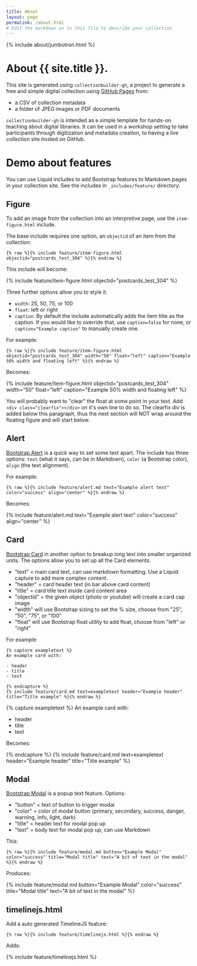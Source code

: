 ```yaml
---
title: About
layout: page
permalink: /about.html
# Edit the markdown on in this file to describe your collection
---
```


{% include about/jumbotron.html %}

# About {{ site.title }}.

This site is generated using `collectionbuilder-gh`, a project to generate a free and simple digital collection using [GitHub Pages](https://pages.github.com/) from: 

- a CSV of collection metadata
- a folder of JPEG images or PDF documents

`collectionbuilder-gh` is intended as a simple template for hands-on teaching about digital libraries.
It can be used in a workshop setting to take participants through digitization and metadata creation, to having a live collection site hosted on GitHub.

# Demo about features

You can use Liquid includes to add Bootstrap features to Markdown pages in your collection site. 
See the includes in `_includes/feature/` directory.

## Figure 

To add an image from the collection into an interpretive page, use the `item-figure.html` include. 

The base include requires one option, an `objectid` of an item from the collection:

`{% raw %}{% include feature/item-figure.html objectid="postcards_test_304" %}{% endraw %}`

This include will become: 

{% include feature/item-figure.html objectid="postcards_test_304" %}

Three further options allow you to style it. 

- `width`: 25, 50, 75, or 100
- `float`: left or right
- `caption`: By default the include automatically adds the item title as the caption. If you would like to override that, use `caption=false` for none, or `caption="Example caption"` to manually create one.

For example: 

`{% raw %}{% include feature/item-figure.html objectid="postcards_test_304" width="50" float="left" caption="Example 50% width and floating left" %}{% endraw %}`

Becomes: 

{% include feature/item-figure.html objectid="postcards_test_304" width="50" float="left" caption="Example 50% width and floating left" %}

You will probably want to "clear" the float at some point in your text. 
Add `<div class="clearfix"></div>` on it's own line to do so. 
The clearfix div is added below this paragraph, thus the next section will NOT wrap around the floating figure and will start below.

<div class="clearfix"></div>

## Alert 

[Bootstrap Alert](https://getbootstrap.com/docs/4.4/components/alerts/) is a quick way to set some text apart. 
The include has three options: 
`text` (what it says, can be in Markdown), `color` (a Bootstrap color), `align` (the text alignment).

For example: 

`{% raw %}{% include feature/alert.md text="Example alert text" color="success" align="center" %}{% endraw %}`

Becomes:

{% include feature/alert.md text="Example alert text" color="success" align="center" %}

## Card

[Bootstrap Card](https://getbootstrap.com/docs/4.4/components/card/) in another option to breakup long text into smaller organized units. 
The options allow you to set up all the Card elements. 

- "text" = main card text, can use markdown formatting. Use a Liquid capture to add more complex content.
- "header" = card header text (in bar above card content)
- "title" = card title text inside card content area
- "objectid" = the given object (photo or youtube) will create a card cap image
- "width" will use Bootstrap sizing to set the % size, choose from "25", "50", "75", or "100"
- "float" will use Bootstrap float utility to add float, choose from "left" or "right"

For example:

```{% raw %}
{% capture exampletext %}
An example card with:

- header
- title
- text

{% endcapture %}
{% include feature/card.md text=exampletext header="Example header" title="Title example" %}{% endraw %}
```

{% capture exampletext %}
An example card with:

- header
- title
- text

Becomes: 

{% endcapture %}
{% include feature/card.md text=exampletext header="Example header" title="Title example" %}

## Modal

[Bootstrap Modal](https://getbootstrap.com/docs/4.4/components/modal/) is a popup text feature. 
Options: 

- "button" = text of button to trigger modal
- "color" = color of modal button (primary, secondary, success, danger, warning, info, light, dark)
- "title" = header text for modal pop up
- "text" = body text for modal pop up, can use Markdown

This:

`{% raw %}{% include feature/modal.md button="Example Modal" color="success" title="Modal title" text="A bit of text in the modal" %}{% endraw %}`

Produces: 

{% include feature/modal.md button="Example Modal" color="success" title="Modal title" text="A bit of text in the modal" %}

## timelinejs.html 

Add a auto generated TimelineJS feature:

`{% raw %}{% include feature/timelinejs.html %}{% endraw %}`

Adds: 

{% include feature/timelinejs.html %}
